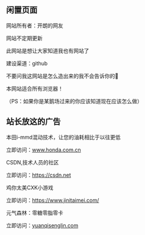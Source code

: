 ## 闲置页面

网站所有者：开朗的网友

网站不定期更新

此网站是想让大家知道我也有网站了

建设渠道：github

不要问我这网站是怎么造出来的我不会告诉你的🙂

本网站适合所有浏览器！

（PS：如果你是某鹅场过来的你应该知道现在应该怎么做）

## 站长放这的广告

本田i-mmd混动技术，让您的油耗相比于以往更低

立即访问：www.honda.com.cn



CSDN,技术人员的社区

立即访问：https://csdn.net



鸡你太美CXK小游戏

立即访问：https://www.jinitaimei.com/



元气森林：零糖零脂零卡

立即访问：[yuanqisenglin.com](https://www.yuanqisenlin.com/)
